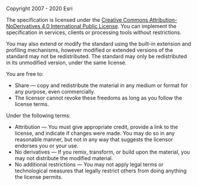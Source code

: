 Copyright 2007 - 2020 Esri

The specification is licensed under the [Creative Commons Attribution-NoDerivatives 4.0 International Public License](https://creativecommons.org/licenses/by-nd/4.0/legalcode).
You can implement the specification in services, clients or processing tools without restrictions.

You may also extend or modify the standard using the built-in extension and profiling mechanisms, however modified or extended versions of the standard may not be redistributed. The standard may only be redistributed in its unmodified version, under the same license.

You are free to:

- Share — copy and redistribute the material in any medium or format for any purpose, even commercially.
- The licensor cannot revoke these freedoms as long as you follow the license terms.

Under the following terms:

- Attribution — You must give appropriate credit, provide a link to the license, and indicate if changes were made. You may do so in any reasonable manner, but not in any way that suggests the licensor endorses you or your use.
- No derivatives — If you remix, transform, or build upon the material, you may not distribute the modified material.
- No additional restrictions — You may not apply legal terms or technological measures that legally restrict others from doing anything the license permits.
